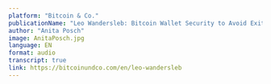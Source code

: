 ```yaml
---
platform: "Bitcoin & Co."
publicationName: "Leo Wandersleb: Bitcoin Wallet Security to Avoid Exit Scams"
author: "Anita Posch"
image: AnitaPosch.jpg
language: EN
format: audio
transcript: true
link: https://bitcoinundco.com/en/leo-wandersleb
---
```

